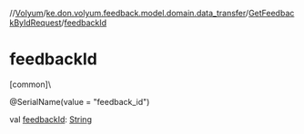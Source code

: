 //[Volyum](../../../index.md)/[ke.don.volyum.feedback.model.domain.data_transfer](../index.md)/[GetFeedbackByIdRequest](index.md)/[feedbackId](feedback-id.md)

# feedbackId

[common]\

@SerialName(value = &quot;feedback_id&quot;)

val [feedbackId](feedback-id.md): [String](https://kotlinlang.org/api/core/kotlin-stdlib/kotlin/-string/index.html)